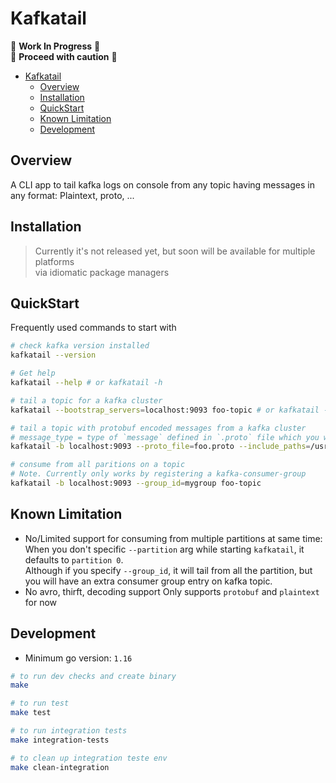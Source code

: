 # Kafkatail

:construction: **Work In Progress** :construction:  
:construction: **Proceed with caution** :construction:

- [Kafkatail](#kafkatail)
  - [Overview](#overview)
  - [Installation](#installation)
  - [QuickStart](#quickstart)
  - [Known Limitation](#known-limitation)
  - [Development](#development)

## Overview

A CLI app to tail kafka logs on console from any topic having messages in any format: Plaintext, proto, ...

## Installation

> Currently it's not released yet, but soon will be available for multiple platforms  
> via idiomatic package managers

## QuickStart

Frequently used commands to start with
```sh
# check kafka version installed
kafkatail --version

# Get help
kafkatail --help # or kafkatail -h

# tail a topic for a kafka cluster
kafkatail --bootstrap_servers=localhost:9093 foo-topic # or kafkatail -b localhost:9093 foo-topic

# tail a topic with protobuf encoded messages from a kafka cluster
# message_type = type of `message` defined in `.proto` file which you want to decode in
kafkatail -b localhost:9093 --proto_file=foo.proto --include_paths=/usr/dir1,/usr/dir2 --message_type=Bar foo-topic

# consume from all paritions on a topic
# Note. Currently only works by registering a kafka-consumer-group
kafkatail -b localhost:9093 --group_id=mygroup foo-topic
```

## Known Limitation

* No/Limited support for consuming from multiple partitions at same time:
  When you don't specific `--partition` arg while starting `kafkatail`, it defaults to `partition 0`.  
  Although if you specify `--group_id`, it will tail from all the partition, but you will have an extra consumer group entry
  on kafka topic.
* No avro, thirft, <custom> decoding support
  Only supports `protobuf` and `plaintext` for now

## Development
* Minimum go version: `1.16`

```sh
# to run dev checks and create binary
make

# to run test
make test

# to run integration tests
make integration-tests

# to clean up integration teste env
make clean-integration
```
